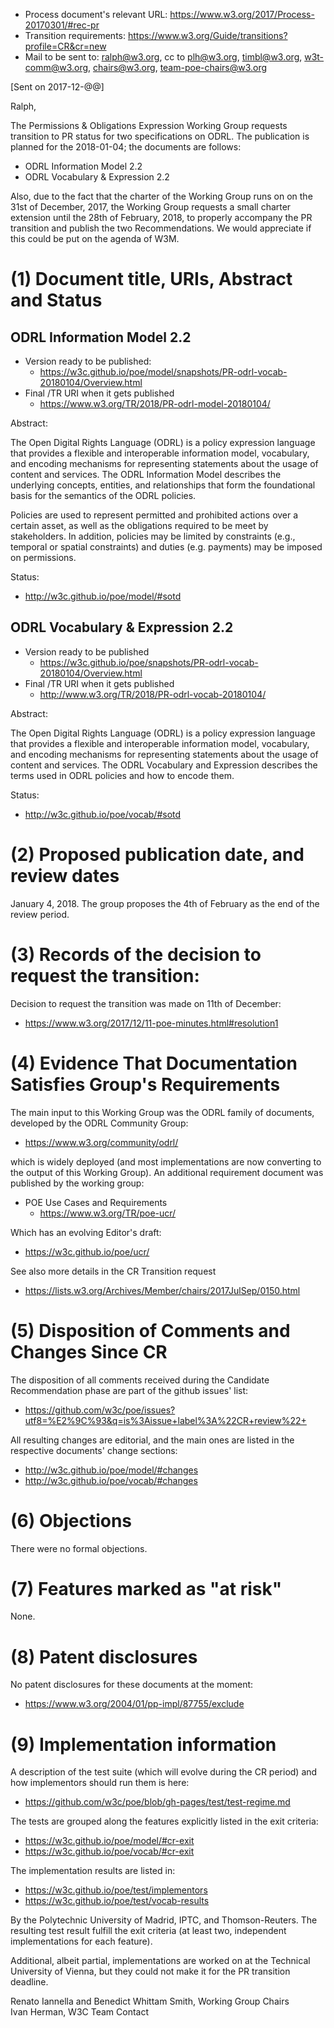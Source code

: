 * Process document's relevant URL: https://www.w3.org/2017/Process-20170301/#rec-pr
* Transition requirements: https://www.w3.org/Guide/transitions?profile=CR&cr=new
* Mail to be sent to: ralph@w3.org, cc to plh@w3.org, timbl@w3.org, w3t-comm@w3.org, chairs@w3.org, team-poe-chairs@w3.org

[Sent on 2017-12-@@]


Ralph,

The  Permissions & Obligations Expression Working Group requests transition to PR status for two specifications on ODRL. The publication is planned for the 2018-01-04; the documents are follows:

- ODRL Information Model 2.2
- ODRL Vocabulary & Expression 2.2

Also, due to the fact that the charter of the Working Group runs on on the 31st of December, 2017, the Working Group requests a small charter extension until the 28th of February, 2018, to properly accompany the PR transition and publish the two Recommendations. We would appreciate if this could be put on the agenda of W3M.


(1) Document title, URIs, Abstract and Status
=============================================

ODRL Information Model 2.2
--------------------------

- Version ready to be published:
    - https://w3c.github.io/poe/model/snapshots/PR-odrl-vocab-20180104/Overview.html
- Final /TR URI when it gets published
    - https://www.w3.org/TR/2018/PR-odrl-model-20180104/

Abstract:

The Open Digital Rights Language (ODRL) is a policy expression language that provides a flexible and interoperable information model, vocabulary, and encoding mechanisms for representing statements about the usage of content and services. The ODRL Information Model describes the underlying concepts, entities, and relationships that form the foundational basis for the semantics of the ODRL policies.

Policies are used to represent permitted and prohibited actions over a certain asset, as well as the obligations required to be meet by stakeholders. In addition, policies may be limited by constraints (e.g., temporal or spatial constraints) and duties (e.g. payments) may be imposed on permissions. 

Status:
- http://w3c.github.io/poe/model/#sotd

ODRL Vocabulary & Expression 2.2
--------------------------------

- Version ready to be published
    - https://w3c.github.io/poe/snapshots/PR-odrl-vocab-20180104/Overview.html
- Final /TR URI when it gets published
    - http://www.w3.org/TR/2018/PR-odrl-vocab-20180104/

Abstract:

The Open Digital Rights Language (ODRL) is a policy expression language that provides a flexible and interoperable information model, vocabulary, and encoding mechanisms for representing statements about the usage of content and services. The ODRL Vocabulary and Expression describes the terms used in ODRL policies and how to encode them.

Status:
- http://w3c.github.io/poe/vocab/#sotd


(2) Proposed publication date, and review dates
===============================================

January 4, 2018. The group proposes the 4th of February as the end of the review period.


(3) Records of the decision to request the transition:
======================================================

Decision to request the transition was made on 11th of December:
- https://www.w3.org/2017/12/11-poe-minutes.html#resolution1


(4) Evidence That Documentation Satisfies Group's Requirements
==============================================================

The main input to this Working Group was the ODRL family of documents, developed by the ODRL Community Group:
- https://www.w3.org/community/odrl/

which is widely deployed (and most implementations are now converting to the output of this Working Group). An additional requirement document was published by the working group:

- POE Use Cases and Requirements
    - https://www.w3.org/TR/poe-ucr/

Which has an evolving Editor's draft:
- https://w3c.github.io/poe/ucr/

See also more details in the CR Transition request
- https://lists.w3.org/Archives/Member/chairs/2017JulSep/0150.html


(5) Disposition of Comments and Changes Since CR
================================================

The disposition of all comments received during the Candidate Recommendation phase are part of the github issues' list:
- https://github.com/w3c/poe/issues?utf8=%E2%9C%93&q=is%3Aissue+label%3A%22CR+review%22+

All resulting changes are editorial, and the main ones are listed in the respective documents' change sections:
- http://w3c.github.io/poe/model/#changes
- http://w3c.github.io/poe/vocab/#changes


(6) Objections
==============

There were no formal objections.

(7) Features marked as "at risk"
================================

None. 

(8) Patent disclosures
======================

No patent disclosures for these documents at the moment:
- https://www.w3.org/2004/01/pp-impl/87755/exclude

(9)  Implementation information
===============================

A description of the test suite (which will evolve during the CR period) and how implementors should run them is here:
- https://github.com/w3c/poe/blob/gh-pages/test/test-regime.md

The tests are grouped along the features explicitly listed in the exit criteria:
- https://w3c.github.io/poe/model/#cr-exit
- https://w3c.github.io/poe/vocab/#cr-exit

The implementation results are listed in:
- https://w3c.github.io/poe/test/implementors
- https://w3c.github.io/poe/test/vocab-results

By the Polytechnic University of Madrid, IPTC, and Thomson-Reuters. The resulting test result fulfill the exit criteria (at least two, independent implementations for each feature). 

Additional, albeit partial, implementations are worked on at the Technical University of Vienna, but they could not make it for the PR transition deadline.

Renato Iannella and Benedict Whittam Smith, Working Group Chairs  
Ivan Herman, W3C Team Contact

